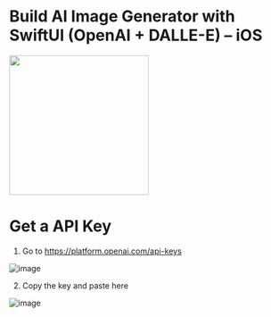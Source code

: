 # Build AI Image Generator with SwiftUI (OpenAI + DALLE-E) – iOS
<img src="https://github.com/gcmms/SwiftUI-DALLE-E/assets/32177705/eed62547-3953-443d-9b26-694b3344ef72" width="250">

# Get a API Key 

1) Go to https://platform.openai.com/api-keys

![image](https://github.com/gcmms/SwiftUI-DALLE-E/assets/32177705/bced6cb0-1ab6-4491-8f3c-351446e6135a)

2) Copy the key and paste here

![image](https://github.com/gcmms/SwiftUI-DALLE-E/assets/32177705/b63bf7b3-7a43-4502-9670-b1dc5866414b)

